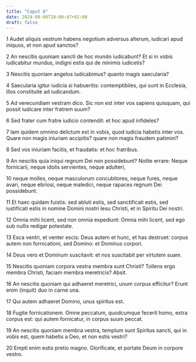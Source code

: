 ```yaml
---
title: "Caput 6"
date: 2024-09-06T20:00:47+02:00
draft: false
---
```



1 Audet aliquis vestrum habens negotium adversus alterum, iudicari apud iniquos, et non apud sanctos?

2 An nescitis quoniam sancti de hoc mundo iudicabunt? Et si in vobis iudicabitur mundus, indigni estis qui de minimis iudicetis?

3 Nescitis quoniam angelos iudicabimus? quanto magis saecularia?

4 Saecularia igitur iudicia si habueritis: contemptibiles, qui sunt in Ecclesia, illos constituite ad iudicandum.

5 Ad verecundiam vestram dico. Sic non est inter vos sapiens quisquam, qui possit iudicare inter fratrem suum?

6 Sed frater cum fratre iudicio contendit: et hoc apud infideles?

7 Iam quidem omnino delictum est in vobis, quod iudicia habetis inter vos. Quare non magis iniuriam accipitis? quare non magis fraudem patimini?

8 Sed vos iniuriam facitis, et fraudatis: et hoc fratribus.

9 An nescitis quia iniqui regnum Dei non possidebunt? Nolite errare: Neque fornicarii, neque idolis servientes, neque adulteri,

10 neque molles, neque masculorum concubitores, neque fures, neque avari, neque ebriosi, neque maledici, neque rapaces regnum Dei possidebunt.

11 Et haec quidam fuistis: sed abluti estis, sed sanctificati estis, sed iustificati estis in nomine Domini nostri Iesu Christi, et in Spiritu Dei nostri.

12 Omnia mihi licent, sed non omnia expediunt: Omnia mihi licent, sed ego sub nullis redigar potestate.

13 Esca ventri, et venter escis: Deus autem et hunc, et has destruet: corpus autem non fornicationi, sed Domino: et Dominus corpori.

14 Deus vero et Dominum suscitavit: et nos suscitabit per virtutem suam.

15 Nescitis quoniam corpora vestra membra sunt Christi? Tollens ergo membra Christi, faciam membra meretricis? Absit.

16 An nescitis quoniam qui adhaeret meretrici, unum corpus efficitur? Erunt enim (inquit) duo in carne una.

17 Qui autem adhaeret Domino, unus spiritus est.

18 Fugite fornicationem. Omne peccatum, quodcumque fecerit homo, extra corpus est: qui autem fornicatur, in corpus suum peccat.

19 An nescitis quoniam membra vestra, templum sunt Spiritus sancti, qui in vobis est, quem habetis a Deo, et non estis vestri?

20 Empti enim estis pretio magno. Glorificate, et portate Deum in corpore vestro.

